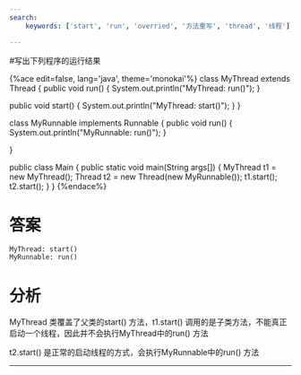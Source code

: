 ```yaml
---
search:
    keywords: ['start', 'run', 'overried', '方法重写', 'thread', '线程']

---
```



#写出下列程序的运行结果

{%ace edit=false, lang='java', theme='monokai'%}
class MyThread extends Thread {
  public void run() {
    System.out.println("MyThread: run()");
  }

  public void start() {
    System.out.println("MyThread: start()");
  }
}

class MyRunnable implements Runnable {
  public void run() {
    System.out.println("MyRunnable: run()");
  }

}

public class Main {
  public static void main(String args[]) {
    MyThread t1 = new MyThread();
    Thread t2 = new Thread(new MyRunnable());
    t1.start();
    t2.start();
  }
}
{%endace%}

# 答案
```
MyThread: start()
MyRunnable: run()
```

# 分析
MyThread 类覆盖了父类的start() 方法，t1.start() 调用的是子类方法，不能真正启动一个线程，因此并不会执行MyThread中的run() 方法

t2.start() 是正常的启动线程的方式，会执行MyRunnable中的run() 方法

---


